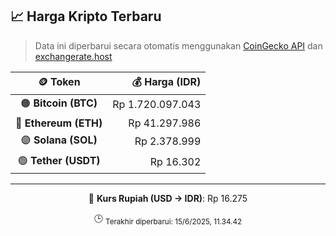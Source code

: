

<!-- HARGA_KRIPTO -->
## 📈 Harga Kripto Terbaru

> Data ini diperbarui secara otomatis menggunakan [CoinGecko API](https://www.coingecko.com/) dan [exchangerate.host](https://exchangerate.host/)

<div align="center">

| 🪙 Token | 💰 Harga (IDR) |
|:------:|---------------:|
| 🟠 **Bitcoin (BTC)**   | Rp 1.720.097.043 |
| 🔵 **Ethereum (ETH)**  | Rp 41.297.986 |
| 🟣 **Solana (SOL)**    | Rp 2.378.999 |
| 🟢 **Tether (USDT)**   | Rp 16.302 |

---

💱 **Kurs Rupiah (USD → IDR)**: Rp 16.275

🕒 <sub>Terakhir diperbarui: 15/6/2025, 11.34.42</sub>

</div>
<!-- /HARGA_KRIPTO -->